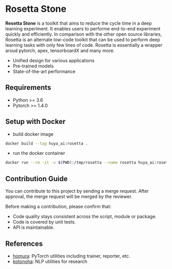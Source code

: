Rosetta Stone
=============

**Resetta Stone** is a toolkit that aims to reduce the cycle time in a deep learning experiment. It enables users to performe end-to-end experiment quickly and efficiently. In comparison with the other open source libraries, Rosetta is an alternate low-code toolkit that can be used to perform deep learning tasks with only few lines of code. Rosetta is essentially a wrapper aroud pytorch, apex, tensorboardX and many more. 

- Unified design for various applications
- Pre-trained models
- State-of-the-art performance

## Requirements

- Python >= 3.6
- Pytorch >= 1.4.0

## Setup with Docker

- build docker image

```bash
docker build --tag huya_ai:rosetta .
```

- run the docker container

```bash
docker run --rm -it -v $(PWD):/tmp/rosetta --name rosetta huya_ai:rosetta bash
```

## Contribution Guide
You can contribute to this project by sending a merge request. After approval, the merge request will be merged by the reviewer.

Before making a contribution, please confirm that:
- Code quality stays consistent across the script, module or package.
- Code is covered by unit tests.
- API is maintainable.

## References

- [homura](https://github.com/moskomule/homura): PyTorch utilities including trainer, reporter, etc.
- [kotonoha](https://github.com/moskomule/kotonoha): NLP utilities for research